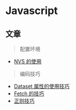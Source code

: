 # Javascript

## 文章

> 配置环境

- [NVS 的使用](https://github.com/LinkXSystem/learn-guide/blob/master/javascript/articles/NVS%20Tutorial.md)

> 编码技巧

- [Dataset 属性的使用技巧](https://github.com/LinkXSystem/learn-guide/blob/master/javascript/articles/Dataset%20Skill.md)
- [Fetch 的技巧](https://github.com/LinkXSystem/learn-guide/blob/master/javascript/articles/Fetch.md)
- [正则技巧](https://github.com/LinkXSystem/learn-guide/blob/master/javascript/articles/Regular%20Skill.md)
